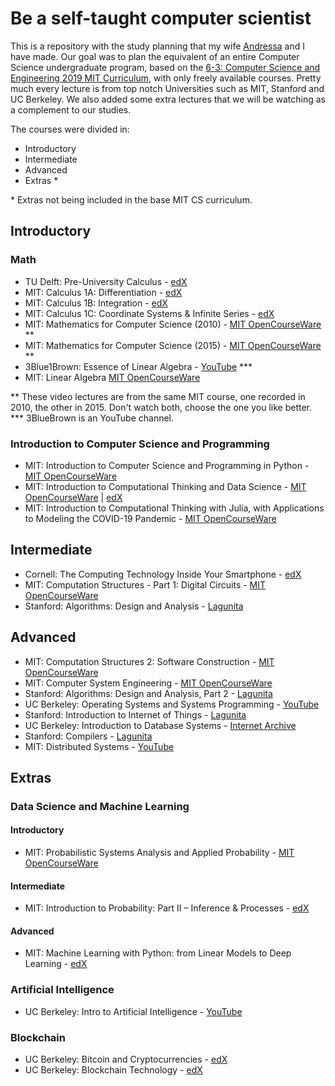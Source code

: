 # Be a self-taught computer scientist
  
This is a repository with the study planning that my wife [Andressa](https://github.com/andressadotpy) and I have made.  Our goal was to plan the equivalent of an entire Computer Science undergraduate program, based on the [6-3: Computer Science and Engineering 2019 MIT Curriculum](https://www.eecs.mit.edu/docs/ug/freshman_roadmaps.pdf), with only freely available courses. Pretty much every lecture is from top notch Universities such as MIT, Stanford and UC Berkeley. We also added some extra lectures that we will be watching as a complement to our studies.  
  
The courses were divided in:
- Introductory
- Intermediate
- Advanced
- Extras *

\* Extras not being included in the base MIT CS curriculum.  

## Introductory

### Math
  
- TU Delft: Pre-University Calculus - [edX](https://www.edx.org/course/pre-university-calculus)
- MIT: Calculus 1A: Differentiation - [edX](https://www.edx.org/course/calculus-1a-differentiation)
- MIT: Calculus 1B: Integration - [edX](https://www.edx.org/course/calculus-1b-integration)
- MIT: Calculus 1C: Coordinate Systems & Infinite Series - [edX](https://www.edx.org/course/calculus-1c-coordinate-systems-infinite-series)
- MIT: Mathematics for Computer Science (2010) - [MIT OpenCourseWare](https://ocw.mit.edu/courses/electrical-engineering-and-computer-science/6-042j-mathematics-for-computer-science-fall-2010/video-lectures/) \**
- MIT: Mathematics for Computer Science (2015) - [MIT OpenCourseWare](https://ocw.mit.edu/courses/electrical-engineering-and-computer-science/6-042j-mathematics-for-computer-science-spring-2015/proofs/tp1-1/) \**
- 3Blue1Brown: Essence of Linear Algebra - [YouTube](https://www.youtube.com/playlist?list=PLZHQObOWTQDPD3MizzM2xVFitgF8hE_ab) \***
- MIT: Linear Algebra [MIT OpenCourseWare](https://ocw.mit.edu/courses/mathematics/18-06-linear-algebra-spring-2010/video-lectures/)
  
\** These video lectures are from the same MIT course, one recorded in 2010, the other in 2015. Don't watch both, choose the one you like better.  
\*** 3BlueBrown is an YouTube channel.  
  
### Introduction to Computer Science and Programming
  
- MIT: Introduction to Computer Science and Programming in Python - [MIT OpenCourseWare](https://ocw.mit.edu/courses/electrical-engineering-and-computer-science/6-0001-introduction-to-computer-science-and-programming-in-python-fall-2016/lecture-videos/)
- MIT: Introduction to Computational Thinking and Data Science - [MIT OpenCourseWare](https://ocw.mit.edu/courses/electrical-engineering-and-computer-science/6-0002-introduction-to-computational-thinking-and-data-science-fall-2016/index.htm) | [edX](https://www.edx.org/course/introduction-to-computational-thinking-and-data-science-2)  
- MIT: Introduction to Computational Thinking with Julia, with Applications to Modeling the COVID-19 Pandemic - [MIT OpenCourseWare](https://ocw.mit.edu/courses/mathematics/18-s190-introduction-to-computational-thinking-with-julia-with-applications-to-modeling-the-covid-19-pandemic-spring-2020/)
  
## Intermediate
  
- Cornell: The Computing Technology Inside Your Smartphone - [edX](https://www.edx.org/course/computing-technology-inside-smartphone-cornellx-engri1210x-0)
- MIT: Computation Structures - Part 1: Digital Circuits - [MIT OpenCourseWare](https://ocw.mit.edu/courses/electrical-engineering-and-computer-science/6-004-computation-structures-spring-2017/index.htm)
- Stanford: Algorithms: Design and Analysis - [Lagunita](https://online.stanford.edu/courses/soe-ycsalgorithms1-algorithms-design-and-analysis-part-1)
  
## Advanced
  
- MIT: Computation Structures 2: Software Construction - [MIT OpenCourseWare](https://ocw.mit.edu/courses/electrical-engineering-and-computer-science/6-005-software-construction-spring-2016/)
- MIT: Computer System Engineering - [MIT OpenCourseWare](https://ocw.mit.edu/courses/electrical-engineering-and-computer-science/6-033-computer-system-engineering-spring-2018/)
- Stanford: Algorithms: Design and Analysis, Part 2 - [Lagunita](https://online.stanford.edu/courses/soe-ycs0001-algorithms-design-and-analysis-part-2)
- UC Berkeley: Operating Systems and Systems Programming - [YouTube](https://www.youtube.com/watch?v=hry_qqXLej8&list=PLRdybCcWDFzCag9A0h1m9QYaujD0xefgM&index=2&t=9s)
- Stanford: Introduction to Internet of Things - [Lagunita](https://online.stanford.edu/courses/xee100-introduction-internet-things)
- UC Berkeley: Introduction to Database Systems - [Internet Archive](https://archive.org/details/UCBerkeley_Course_Computer_Science_186)
- Stanford: Compilers - [Lagunita](https://lagunita.stanford.edu/courses/Engineering/Compilers/Fall2014/about)
- MIT: Distributed Systems - [YouTube](https://www.youtube.com/watch?v=hBWfjkGKRas&list=PLkcQbKbegkMqiWf7nF8apfMRL4P4sw8UL)
  
## Extras
  
### Data Science and Machine Learning

#### Introductory
- MIT: Probabilistic Systems Analysis and Applied Probability - [MIT OpenCourseWare](https://ocw.mit.edu/courses/electrical-engineering-and-computer-science/6-041-probabilistic-systems-analysis-and-applied-probability-fall-2010/video-lectures/)
  
#### Intermediate
- MIT: Introduction to Probability: Part II – Inference & Processes - [edX](https://www.edx.org/course/introduction-to-probability-part-2-inference-processes)
  
#### Advanced
- MIT: Machine Learning with Python: from Linear Models to Deep Learning - [edX](https://www.edx.org/course/machine-learning-with-python-from-linear-models-to-deep-learning)
  
### Artificial Intelligence
- UC Berkeley: Intro to Artificial Intelligence - [YouTube](http://ai.berkeley.edu/lecture_videos.html)
  
### Blockchain
- UC Berkeley: Bitcoin and Cryptocurrencies - [edX](https://www.edx.org/course/bitcoin-and-cryptocurrencies)
- UC Berkeley: Blockchain Technology - [edX](https://www.edx.org/course/blockchain-technology)
